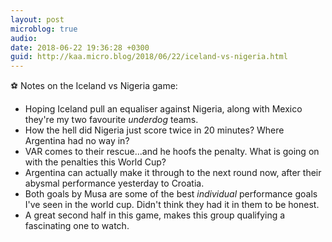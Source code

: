 ```yaml
---
layout: post
microblog: true
audio: 
date: 2018-06-22 19:36:28 +0300
guid: http://kaa.micro.blog/2018/06/22/iceland-vs-nigeria.html
---
```

⚽ Notes on the Iceland vs Nigeria game:
- Hoping Iceland pull an equaliser against Nigeria, along with Mexico they're my two favourite _underdog_ teams.
- How the hell did Nigeria just score twice in 20 minutes? Where Argentina had no way in?
- VAR comes to their rescue...and he hoofs the penalty. What is going on with the penalties this World Cup?
- Argentina can actually make it through to the next round now, after their abysmal performance yesterday to Croatia.
- Both goals by Musa are some of the best _individual_ performance goals I've seen in the world cup. Didn't think they had it in them to be honest. 
- A great second half in this game, makes this group qualifying a fascinating one to watch.
